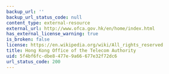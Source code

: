 ```yaml
---
backup_url: ''
backup_url_status_code: null
content_type: external-resource
external_url: http://www.ofca.gov.hk/en/home/index.html
has_external_license_warning: true
is_broken: false
license: https://en.wikipedia.org/wiki/All_rights_reserved
title: Hong Kong Office of the Telecom Authority
uid: 5f4bf6fc-dbe8-477e-9a66-677e32f72dc6
url_status_code: 200
---
```

